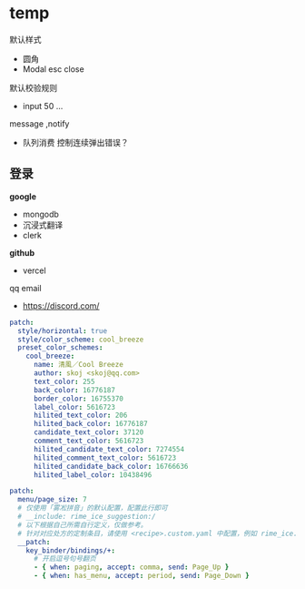 # temp

默认样式
- 圆角
- Modal esc close

默认校验规则
- input 50 ...

message ,notify
- 队列消费  控制连续弹出错误？

## 登录

**google**
- mongodb
- 沉浸式翻译
- clerk

**github**
- vercel

qq email
- https://discord.com/

```yaml
patch:
  style/horizontal: true
  style/color_scheme: cool_breeze
  preset_color_schemes:
    cool_breeze:
      name: 清風／Cool Breeze
      author: skoj <skoj@qq.com>
      text_color: 255
      back_color: 16776187
      border_color: 16755370
      label_color: 5616723
      hilited_text_color: 206
      hilited_back_color: 16776187
      candidate_text_color: 37120
      comment_text_color: 5616723
      hilited_candidate_text_color: 7274554
      hilited_comment_text_color: 5616723
      hilited_candidate_back_color: 16766636
      hilited_label_color: 10438496
```

```yaml
patch:
  menu/page_size: 7
  # 仅使用「雾凇拼音」的默认配置，配置此行即可
  # __include: rime_ice_suggestion:/
  # 以下根据自己所需自行定义，仅做参考。
  # 针对对应处方的定制条目，请使用 <recipe>.custom.yaml 中配置，例如 rime_ice.custom.yaml
  __patch:
    key_binder/bindings/+:
      # 开启逗号句号翻页
      - { when: paging, accept: comma, send: Page_Up }
      - { when: has_menu, accept: period, send: Page_Down }

```